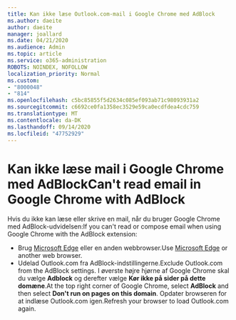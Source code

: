 ```yaml
---
title: Kan ikke læse Outlook.com-mail i Google Chrome med AdBlock
ms.author: daeite
author: daeite
manager: joallard
ms.date: 04/21/2020
ms.audience: Admin
ms.topic: article
ms.service: o365-administration
ROBOTS: NOINDEX, NOFOLLOW
localization_priority: Normal
ms.custom:
- "8000048"
- "814"
ms.openlocfilehash: c5bc85855f5d2634c085ef093ab71c98093931a2
ms.sourcegitcommit: c6692ce0fa1358ec3529e59ca0ecdfdea4cdc759
ms.translationtype: MT
ms.contentlocale: da-DK
ms.lasthandoff: 09/14/2020
ms.locfileid: "47752929"
---
```

# <a name="cant-read-email-in-google-chrome-with-adblock"></a><span data-ttu-id="c3115-102">Kan ikke læse mail i Google Chrome med AdBlock</span><span class="sxs-lookup"><span data-stu-id="c3115-102">Can't read email in Google Chrome with AdBlock</span></span>

<span data-ttu-id="c3115-103">Hvis du ikke kan læse eller skrive en mail, når du bruger Google Chrome med AdBlock-udvidelsen:</span><span class="sxs-lookup"><span data-stu-id="c3115-103">If you can't read or compose email when using Google Chrome with the AdBlock extension:</span></span>

- <span data-ttu-id="c3115-104">Brug [Microsoft Edge](https://go.microsoft.com/fwlink/p/?linkid=2001503&amp;clcid=0x409) eller en anden webbrowser.</span><span class="sxs-lookup"><span data-stu-id="c3115-104">Use [Microsoft Edge](https://go.microsoft.com/fwlink/p/?linkid=2001503&amp;clcid=0x409) or another web browser.</span></span>
- <span data-ttu-id="c3115-105">Udelad Outlook.com fra AdBlock-indstillingerne.</span><span class="sxs-lookup"><span data-stu-id="c3115-105">Exclude Outlook.com from the AdBlock settings.</span></span> <span data-ttu-id="c3115-106">I øverste højre hjørne af Google Chrome skal du vælge **Adblock** og derefter vælge **Kør ikke på sider på dette domæne**.</span><span class="sxs-lookup"><span data-stu-id="c3115-106">At the top right corner of Google Chrome, select **AdBlock** and then select **Don't run on pages on this domain**.</span></span> <span data-ttu-id="c3115-107">Opdater browseren for at indlæse Outlook.com igen.</span><span class="sxs-lookup"><span data-stu-id="c3115-107">Refresh your browser to load Outlook.com again.</span></span>